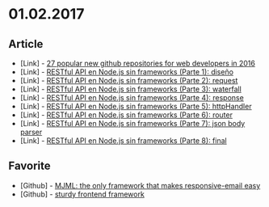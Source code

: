 # 01.02.2017

## Article

- \[Link\] - [27 popular new github repositories for web developers in 2016](https://hackernoon.com/27-popular-new-github-repositories-for-web-developers-in-2016-27cdcbba9779#.em190om9n)
- \[Link\] - [RESTful API en Node.js sin frameworks (Parte 1): diseño](https://medium.com/@nicolasparada/restful-api-en-node-js-sin-frameworks-parte-1-dd4c76b3e8fc#.2q5onmqxs)
- \[Link\] - [RESTful API en Node.js sin frameworks (Parte 2): request](https://medium.com/@nicolasparada/restful-api-en-node-js-sin-frameworks-parte-2-4ec86b137ada#.7jxe8waut)
- \[Link\] - [RESTful API en Node.js sin frameworks (Parte 3): waterfall](https://medium.com/@nicolasparada/restful-api-en-node-js-sin-frameworks-parte-3-8f4ef9fa6196#.9ij28jn2u)
- \[Link\] - [RESTful API en Node.js sin frameworks (Parte 4): response](https://medium.com/@nicolasparada/restful-api-en-node-js-sin-frameworks-parte-4-response-6ab5297b1262#.5wcggrplz)
- \[Link\] - [RESTful API en Node.js sin frameworks (Parte 5): httpHandler](https://medium.com/@nicolasparada/restful-api-en-node-js-sin-frameworks-parte-5-use-facd57512f5d#.pjr4pnl71)
- \[Link\] - [RESTful API en Node.js sin frameworks (Parte 6): router](https://medium.com/@nicolasparada/restful-api-en-node-js-sin-frameworks-parte-6-router-cdb158325344#.rgu832nva)
- \[Link\] - [RESTful API en Node.js sin frameworks (Parte 7): json body parser](https://medium.com/@nicolasparada/restful-api-en-node-js-sin-frameworks-parte-7-json-body-parser-138959d51612#.5ph6rfb2v)
- \[Link\] - [RESTful API en Node.js sin frameworks (Parte 8): final](https://medium.com/@nicolasparada/restful-api-en-node-js-sin-frameworks-parte-8-final-68df522cd89f#.eb6xgplgh)


## Favorite

- \[Github\] - [MJML: the only framework that makes responsive-email easy](https://github.com/mjmlio/mjml)
- \[Github\] - [sturdy frontend framework](https://github.com/yoshuawuyts/choo)
